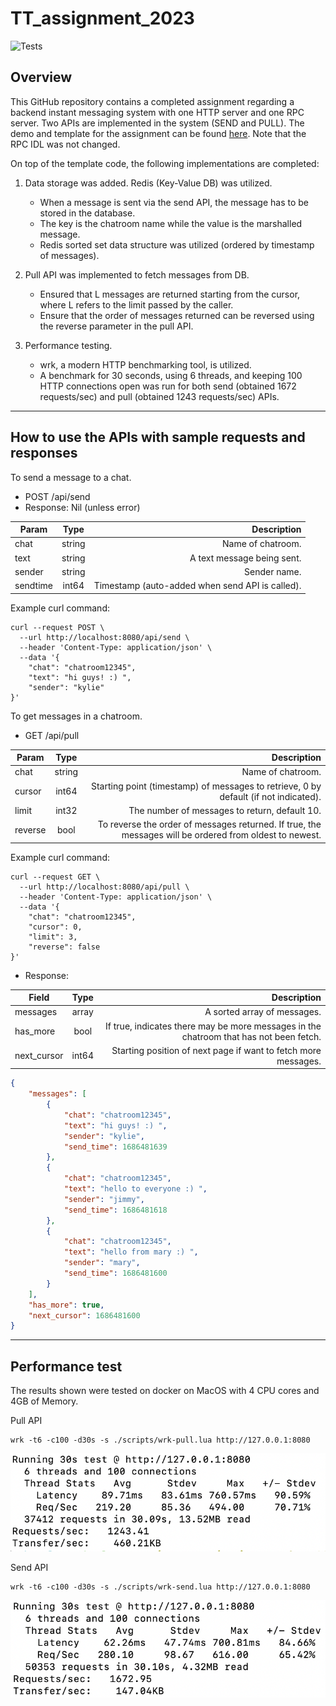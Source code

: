 # TT_assignment_2023

![Tests](https://github.com/TikTokTechImmersion/assignment_demo_2023/actions/workflows/test.yml/badge.svg)

## Overview

This GitHub repository contains a completed assignment regarding a backend instant messaging system with one HTTP server and one RPC server. Two APIs are implemented in the system (SEND and PULL). The demo and template for the assignment can be found [here](https://github.com/TikTokTechImmersion/assignment_demo_2023). Note that the RPC IDL was not changed.

On top of the template code, the following implementations are completed:

1. Data storage was added. Redis (Key-Value DB) was utilized.
    * When a message is sent via the send API, the message has to be stored in the database.
    * The key is the chatroom name while the value is the marshalled message.
    * Redis sorted set data structure was utilized (ordered by timestamp of messages).

2. Pull API was implemented to fetch messages from DB. 
    * Ensured that L messages are returned starting from the cursor, where L refers to the limit passed by the caller. 
    * Ensure that the order of messages returned can be reversed using the reverse parameter in the pull API.

3. Performance testing.
    * wrk, a modern HTTP benchmarking tool, is utilized.
    * A benchmark for 30 seconds, using 6 threads, and keeping 100 HTTP connections open was run for both send (obtained 1672 requests/sec) and pull (obtained 1243 requests/sec) APIs.

***

## How to use the APIs with sample requests and responses

To send a message to a chat.

- POST /api/send
- Response: Nil (unless error)


| Param         | Type           | Description  |
| ------------- |:-------------:| -----:|
| chat          | string      | Name of chatroom. |
| text          | string      |   A text message being sent. |
| sender        | string      |    Sender name. |
| sendtime      | int64       | Timestamp (auto-added when send API is called).|

Example curl command:

```shell
curl --request POST \
  --url http://localhost:8080/api/send \
  --header 'Content-Type: application/json' \
  --data '{
	"chat": "chatroom12345",
	"text": "hi guys! :) ",
	"sender": "kylie"
}'
```

To get messages in a chatroom.

- GET /api/pull

| Param         | Type           | Description  |
| ------------- |:-------------: | -----:|
| chat          | string         | Name of chatroom. |
| cursor        | int64       |   Starting point (timestamp) of messages to retrieve, 0 by default (if not indicated). |
| limit         | int32       |    The number of messages to return, default 10. |
| reverse       | bool        | To reverse the order of messages returned. If true, the messages will be ordered from oldest to newest.|

Example curl command:

```shell
curl --request GET \
  --url http://localhost:8080/api/pull \
  --header 'Content-Type: application/json' \
  --data '{
	"chat": "chatroom12345",
	"cursor": 0,
	"limit": 3,
	"reverse": false
}'
```


- Response:

| Field         | Type           | Description  |
| ------------- |:-------------:| -----:|
| messages      | array      | A sorted array of messages. |
| has_more      | bool       | If true, indicates there may be more messages in the chatroom that has not been fetch. |
| next_cursor   | int64      |    Starting position of next page if want to fetch more messages. |


```json
{
	"messages": [
		{
			"chat": "chatroom12345",
			"text": "hi guys! :) ",
			"sender": "kylie",
			"send_time": 1686481639
		},
		{
			"chat": "chatroom12345",
			"text": "hello to everyone :) ",
			"sender": "jimmy",
			"send_time": 1686481618
		},
		{
			"chat": "chatroom12345",
			"text": "hello from mary :) ",
			"sender": "mary",
			"send_time": 1686481600
		}
	],
	"has_more": true,
	"next_cursor": 1686481600
}
```

***

## Performance test

The results shown were tested on docker on MacOS with 4 CPU cores and 4GB of Memory.

Pull API
```shell
wrk -t6 -c100 -d30s -s ./scripts/wrk-pull.lua http://127.0.0.1:8080
```
![pull_performance](./docs/pull_performance.png)

Send API
```shell
wrk -t6 -c100 -d30s -s ./scripts/wrk-send.lua http://127.0.0.1:8080
```

![send_performance](./docs/send_performance.png)

